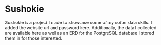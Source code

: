 # Sushokie

Sushokie is a project I made to showcase some of my softer data skills. I added the website url and password here. Additionally, the data I collected are available here as well as an ERD for the PostgreSQL database I stored them in for those interested. 
